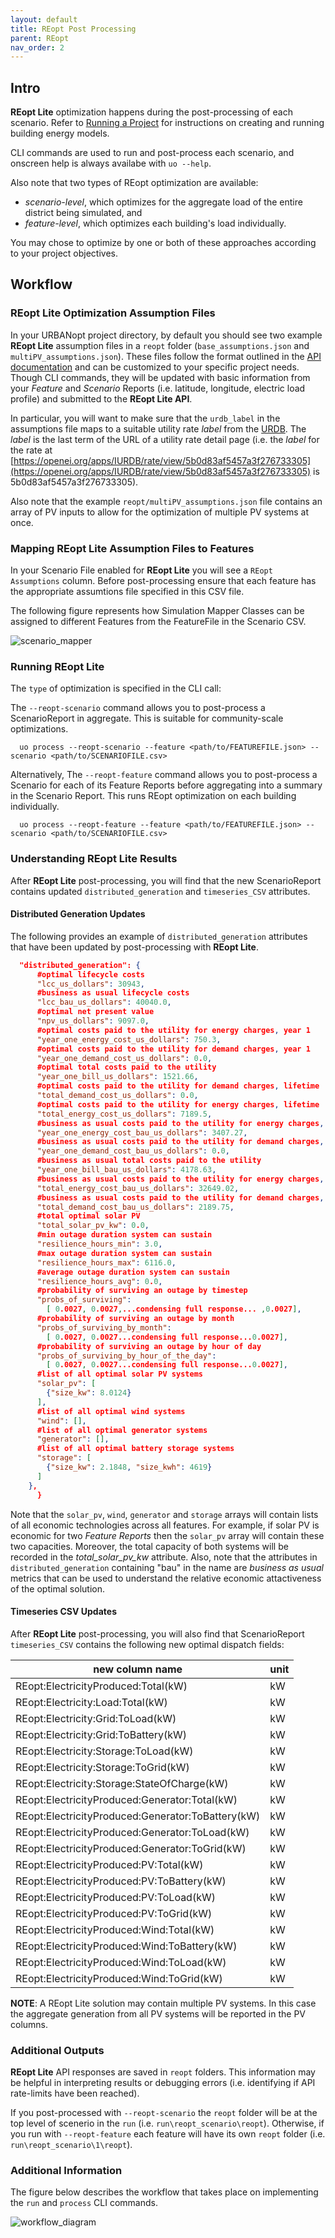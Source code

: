 ```yaml
---
layout: default
title: REopt Post Processing
parent: REopt
nav_order: 2
---
```

## Intro

**REopt Lite** optimization happens during the post-processing of each scenario. Refer to [Running a Project](../usage/run_project.md) for instructions on creating and running building energy models.

CLI commands are used to run and post-process each scenario, and onscreen help is always availabe with `uo --help`.

Also note that two types of REopt optimization are available:
- _scenario-level_, which optimizes for the aggregate load of the entire district being simulated, and
- _feature-level_, which optimizes each building's load individually.

You may chose to optimize by one or both of these approaches according to your project objectives.

## Workflow

### REopt Lite Optimization Assumption Files

In your URBANopt project directory, by default you should see two example **REopt Lite** assumption files in a `reopt` folder (`base_assumptions.json` and `multiPV_assumptions.json`). These files follow the format outlined in the [API documentation](https://developer.nrel.gov/docs/energy-optimization/reopt-v1/) and can be customized to your specific project needs. Though CLI commands, they will be updated with basic information from your _Feature_ and _Scenario_ Reports (i.e. latitude, longitude, electric load profile) and submitted to the **REopt Lite API**.

In particular, you will want to make sure that the `urdb_label` in the assumptions file maps to a suitable utility rate _label_ from the [URDB](https://openei.org/apps/IURDB/). The _label_ is the last term of the URL of a utility rate detail page (i.e. the _label_ for the rate at [https://openei.org/apps/IURDB/rate/view/5b0d83af5457a3f276733305](https://openei.org/apps/IURDB/rate/view/5b0d83af5457a3f276733305) is 5b0d83af5457a3f276733305).

Also note that the example `reopt/multiPV_assumptions.json` file contains an array of PV inputs to allow for the optimization of multiple PV systems at once.

### Mapping REopt Lite Assumption Files to Features

In your Scenario File enabled for **REopt Lite** you will see a `REopt Assumptions` column. Before post-processing ensure that each feature has the appropriate assumtions file specified in this CSV file.

The following figure represents how Simulation Mapper Classes can be assigned to different Features from the FeatureFile in the Scenario CSV.

![scenario_mapper](../doc_files/reopt-scenario-mapper.png)


### Running REopt Lite

The `type` of optimization is specified in the CLI call:

The `--reopt-scenario` command allows you to post-process a ScenarioReport in aggregate. This is suitable for community-scale optimizations.

```terminal
  uo process --reopt-scenario --feature <path/to/FEATUREFILE.json> --scenario <path/to/SCENARIOFILE.csv>
```

Alternatively, The `--reopt-feature` command allows you to post-process a Scenario for each of its Feature Reports before aggregating into a summary in the Scenario Report. This runs REopt optimization on each building individually.

```terminal
  uo process --reopt-feature --feature <path/to/FEATUREFILE.json> --scenario <path/to/SCENARIOFILE.csv>
```

### Understanding REopt Lite Results

After **REopt Lite** post-processing, you will find that the new ScenarioReport contains updated `distributed_generation` and `timeseries_CSV` attributes.

#### Distributed Generation Updates

The following provides an example of `distributed_generation` attributes that have been updated by post-processing with **REopt Lite**.

```json
  "distributed_generation": {
      #optimal lifecycle costs
      "lcc_us_dollars": 30943,
      #business as usual lifecycle costs
      "lcc_bau_us_dollars": 40040.0,
      #optimal net present value
      "npv_us_dollars": 9097.0,
      #optimal costs paid to the utility for energy charges, year 1
      "year_one_energy_cost_us_dollars": 750.3,
      #optimal costs paid to the utility for demand charges, year 1
      "year_one_demand_cost_us_dollars": 0.0,
      #optimal total costs paid to the utility
      "year_one_bill_us_dollars": 1521.66,
      #optimal costs paid to the utility for demand charges, lifetime
      "total_demand_cost_us_dollars": 0.0,
      #optimal costs paid to the utility for energy charges, lifetime
      "total_energy_cost_us_dollars": 7189.5,
      #business as usual costs paid to the utility for energy charges, year 1
      "year_one_energy_cost_bau_us_dollars": 3407.27,
      #business as usual costs paid to the utility for demand charges, year 1
      "year_one_demand_cost_bau_us_dollars": 0.0,
      #business as usual total costs paid to the utility
      "year_one_bill_bau_us_dollars": 4178.63,
      #business as usual costs paid to the utility for energy charges, lifetime
      "total_energy_cost_bau_us_dollars": 32649.02,
      #business as usual costs paid to the utility for demand charges, lifetime
      "total_demand_cost_bau_us_dollars": 2189.75,
      #total optimal solar PV
      "total_solar_pv_kw": 0.0,
      #min outage duration system can sustain
      "resilience_hours_min": 3.0,
      #max outage duration system can sustain
      "resilience_hours_max": 6116.0,
      #average outage duration system can sustain
      "resilience_hours_avg": 0.0,
      #probability of surviving an outage by timestep
      "probs_of_surviving":
        [ 0.0027, 0.0027,...condensing full response... ,0.0027],
      #probability of surviving an outage by month
      "probs_of_surviving_by_month":
        [ 0.0027, 0.0027...condensing full response...0.0027],
      #probability of surviving an outage by hour of day
      "probs_of_surviving_by_hour_of_the_day":
        [ 0.0027, 0.0027...condensing full response...0.0027],
      #list of all optimal solar PV systems
      "solar_pv": [
        {"size_kw": 8.0124}
      ],
      #list of all optimal wind systems
      "wind": [],
      #list of all optimal generator systems
      "generator": [],
      #list of all optimal battery storage systems
      "storage": [
        {"size_kw": 2.1848, "size_kwh": 4619}
      ]
    },
      }
```

Note that the `solar_pv`, `wind`, `generator` and `storage` arrays will contain lists of all economic technologies across all features. For example, if solar PV is economic for two _Feature Reports_ then the `solar_pv` array will contain these two capacities. Moreover, the total capacity of both systems will be recorded in the _total_solar_pv_kw_ attribute. Also, note that the attributes in `distributed_generation` containing "bau" in the name are _business as usual_ metrics that can be used to understand the relative economic attactiveness of the optimal solution.

#### Timeseries CSV Updates

After **REopt Lite** post-processing, you will also find that ScenarioReport `timeseries_CSV` contains the following new optimal dispatch fields:

|            new column name                        |  unit  |
| --------------------------------------------------| ------ |
| REopt:ElectricityProduced:Total(kW)               | kW     |
| REopt:Electricity:Load:Total(kW)                  | kW     |
| REopt:Electricity:Grid:ToLoad(kW)                 | kW     |
| REopt:Electricity:Grid:ToBattery(kW)              | kW     |
| REopt:Electricity:Storage:ToLoad(kW)              | kW     |
| REopt:Electricity:Storage:ToGrid(kW)              | kW     |
| REopt:Electricity:Storage:StateOfCharge(kW)       | kW     |
| REopt:ElectricityProduced:Generator:Total(kW)     | kW     |
| REopt:ElectricityProduced:Generator:ToBattery(kW) | kW     |
| REopt:ElectricityProduced:Generator:ToLoad(kW)    | kW     |
| REopt:ElectricityProduced:Generator:ToGrid(kW)    | kW     |
| REopt:ElectricityProduced:PV:Total(kW)            | kW     |
| REopt:ElectricityProduced:PV:ToBattery(kW)        | kW     |
| REopt:ElectricityProduced:PV:ToLoad(kW)           | kW     |
| REopt:ElectricityProduced:PV:ToGrid(kW)           | kW     |
| REopt:ElectricityProduced:Wind:Total(kW)          | kW     |
| REopt:ElectricityProduced:Wind:ToBattery(kW)      | kW     |
| REopt:ElectricityProduced:Wind:ToLoad(kW)         | kW     |
| REopt:ElectricityProduced:Wind:ToGrid(kW)         | kW     |

**NOTE**: A REopt Lite solution may contain multiple PV systems. In this case the aggregate generation from all PV systems will be reported in the PV columns.


### Additional Outputs

**REopt Lite** API responses are saved in `reopt` folders. This information may be helpful in interpreting results or debugging errors (i.e. identifying if API rate-limits have been reached).

If you post-processed with `--reopt-scenario` the `reopt` folder will be at the top level of scenerio in the `run` (i.e. `run\reopt_scenario\reopt`). Otherwise, if you run with `--reopt-feature` each feature will have its own `reopt` folder (i.e. `run\reopt_scenario\1\reopt`).

### Additional Information

The figure below describes the workflow that takes place on implementing the `run` and `process` CLI commands.

![workflow_diagram](../doc_files/CLI_reopt.jpg)
